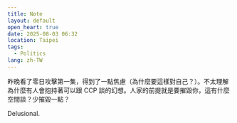 ```yaml
---
title: Note
layout: default
open_heart: true
date: 2025-08-03 06:32
location: Taipei
tags: 
  - Politics
lang: zh-TW
---
```


昨晚看了零日攻擊第一集，得到了一點焦慮（為什麼要這樣對自己？）。不太理解為什麼有人會抱持著可以跟 CCP 談的幻想。人家的前提就是要摧毀你，這有什麼空間談？少摧毀一點？

Delusional.
